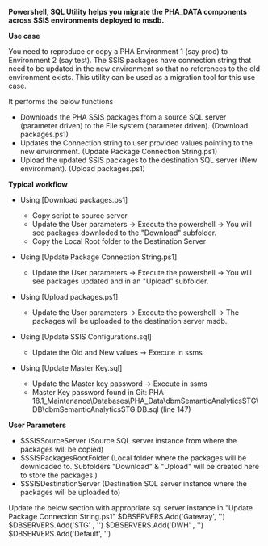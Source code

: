 
**Powershell, SQL Utility helps you migrate the PHA_DATA components across SSIS environments deployed to msdb.**

**Use case**

You need to reproduce or copy a PHA Environment 1 (say prod) to Environment 2 (say test). The SSIS packages have connection string that
need to be updated in the new environment so that no references to the old environment exists.
This utility can be used as a migration tool for this use case.

It performs the below functions
- Downloads the PHA SSIS packages from a source SQL server (parameter driven) to the File system (parameter driven). (Download packages.ps1)
- Updates the Connection string to user provided values pointing to the new environment. (Update Package Connection String.ps1)
- Upload the updated SSIS packages to the destination SQL server (New environment). (Upload packages.ps1)

**Typical workflow**

- Using [Download packages.ps1]
	- Copy script to source server
	- Update the User parameters -> Execute the powershell -> You will see packages downloded to the "Download" subfolder.
	- Copy the Local Root folder to the Destination Server

- Using [Update Package Connection String.ps1]
	- Update the User parameters -> Execute the powershell -> You will see packages updated and in an "Upload" subfolder.
	
- Using [Upload packages.ps1]
	- Update the User parameters -> Execute the powershell -> The packages will be uploaded to the destination server msdb.
	
- Using [Update SSIS Configurations.sql]
	- Update the Old and New values -> Execute in ssms
	
- Using [Update Master Key.sql]
	- Update the Master key password -> Execute in ssms
	- Master Key password found in Git: PHA 18.1_Maintenance\Databases\PHA_Data\dbmSemanticAnalyticsSTG\DB\dbmSemanticAnalyticsSTG.DB.sql (line 147)
	

**User Parameters**
- $SSISSourceServer				(Source SQL server instance from where the packages will be copied)
- $SSISPackagesRootFolder		(Local folder where the packages will be downloaded to. Subfolders "Download" & "Upload" will be created here to store the packages.)
- $SSISDestinationServer		(Destination SQL server instance where the packages will be uploaded to)

Update the below section with appropriate sql server instance in "Update Package Connection String.ps1"
$DBSERVERS.Add('Gateway', '<SQL SERVER INSTANCE>')
$DBSERVERS.Add('STG'	, '<SQL SERVER INSTANCE>')
$DBSERVERS.Add('DWH'	, '<SQL SERVER INSTANCE>')
$DBSERVERS.Add('Default', '<SQL SERVER INSTANCE>')


